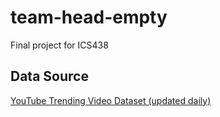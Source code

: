 # team-head-empty
Final project for ICS438

## Data Source
[YouTube Trending Video Dataset (updated daily)](https://www.kaggle.com/rsrishav/youtube-trending-video-dataset)
